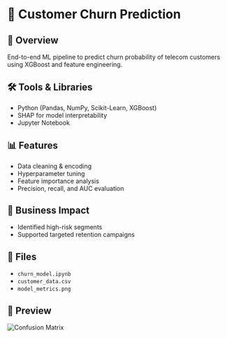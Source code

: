 # 🧠 Customer Churn Prediction

## 📌 Overview
End-to-end ML pipeline to predict churn probability of telecom customers using XGBoost and feature engineering.

## 🛠 Tools & Libraries
- Python (Pandas, NumPy, Scikit-Learn, XGBoost)
- SHAP for model interpretability
- Jupyter Notebook

## 📊 Features
- Data cleaning & encoding
- Hyperparameter tuning
- Feature importance analysis
- Precision, recall, and AUC evaluation

## 🎯 Business Impact
- Identified high-risk segments
- Supported targeted retention campaigns

## 📎 Files
- `churn_model.ipynb`
- `customer_data.csv`
- `model_metrics.png`

## 📸 Preview
![Confusion Matrix](../assets/churn_conf_matrix.png)

